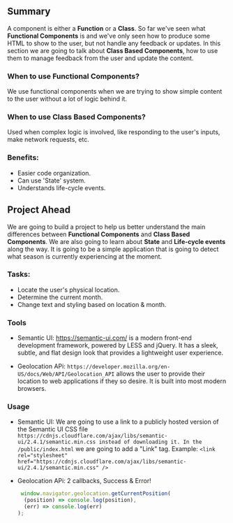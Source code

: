 ## Summary
A component is either a **Function** or a **Class**. So far we've seen what **Functional Components** is and we've only seen how to produce some HTML to show to the user, but not handle any feedback or updates. In this section we are going to talk about **Class Based Components**, how to use them to manage feedback from the user and update the content. 

### When to use **Functional Components**?
We use functional components when we are trying to show simple content to the user without a lot of logic behind it.

### When to use **Class Based Components**?
Used when complex logic is involved, like responding to the user's inputs, make network requests, etc.
### Benefits:
- Easier code organization.
- Can use 'State' system.
- Understands life-cycle events.
## Project Ahead
We are going to build a project to help us better understand the main differences between **Functional Components** and **Class Based Components**. We are also going to learn about **State** and **Life-cycle events** along the way. It is going to be a simple application that is going to detect what season is currently experiencing at the moment.
### Tasks:
- Locate the user's physical location.
- Determine the current month.
- Change text and styling based on location & month.

### Tools
- Semantic UI: https://semantic-ui.com/ is a modern front-end development framework, powered by LESS and jQuery. It has a sleek, subtle, and flat design look that provides a lightweight user experience.

- Geolocation APi: `https://developer.mozilla.org/en-US/docs/Web/API/Geolocation_API` allows the user to provide their location to web applications if they so desire. It is built into most modern browsers.


### Usage
- Semantic UI: We are going to use a link to a publicly hosted version of the Semantic UI CSS file `https://cdnjs.cloudflare.com/ajax/libs/semantic-ui/2.4.1/semantic.min.css instead of downloading it. In the /public/index.html` we are going to add a "Link" tag. Example: `<link rel="stylesheet" href="https://cdnjs.cloudflare.com/ajax/libs/semantic-ui/2.4.1/semantic.min.css" />`

- Geolocation APi: 2 callbacks, Success & Error!
  ```javascript
   window.navigator.geolocation.getCurrentPosition(
    (position) => console.log(position), 
    (err) => console.log(err) 
  );
  ```

